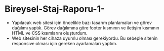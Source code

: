 # Bireysel-Staj-Raporu-1-

- Yapılacak web sitesi için öncelikle bazı tasarım planlamaları ve görev dağılımı yaptık. Görev dağılımına göre footer kısmının ve iletişim kısmının HTML ve CSS kısımlarını oluşturdum.
- Web sitesinin her cihaza uyumlu olması gerekiyordu. Bu sebeple sitenin responsive olması için gereken ayarlamaları yaptım.
